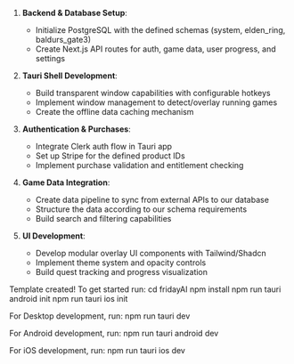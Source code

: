 1. **Backend & Database Setup**:
   - Initialize PostgreSQL with the defined schemas (system, elden_ring, baldurs_gate3)
   - Create Next.js API routes for auth, game data, user progress, and settings

2. **Tauri Shell Development**:
   - Build transparent window capabilities with configurable hotkeys
   - Implement window management to detect/overlay running games
   - Create the offline data caching mechanism

3. **Authentication & Purchases**:
   - Integrate Clerk auth flow in Tauri app
   - Set up Stripe for the defined product IDs
   - Implement purchase validation and entitlement checking

4. **Game Data Integration**:
   - Create data pipeline to sync from external APIs to our database
   - Structure the data according to our schema requirements
   - Build search and filtering capabilities

5. **UI Development**:
   - Develop modular overlay UI components with Tailwind/Shadcn
   - Implement theme system and opacity controls
   - Build quest tracking and progress visualization

Template created! To get started run:
  cd fridayAI
  npm install
  npm run tauri android init
  npm run tauri ios init

For Desktop development, run:
  npm run tauri dev

For Android development, run:
  npm run tauri android dev

For iOS development, run:
  npm run tauri ios dev
